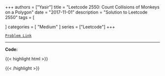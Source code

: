 
+++
authors = ["Yasir"]
title = "Leetcode 2550: Count Collisions of Monkeys on a Polygon"
date = "2017-11-01"
description = "Solution to Leetcode 2550"
tags = [
    
]
categories = [
    "Medium"
]
series = ["Leetcode"]
+++



[`Problem Link`](https://leetcode.com/problems/count-collisions-of-monkeys-on-a-polygon/description/)

---

**Code:**

{{< highlight html >}}

{{< /highlight >}}

